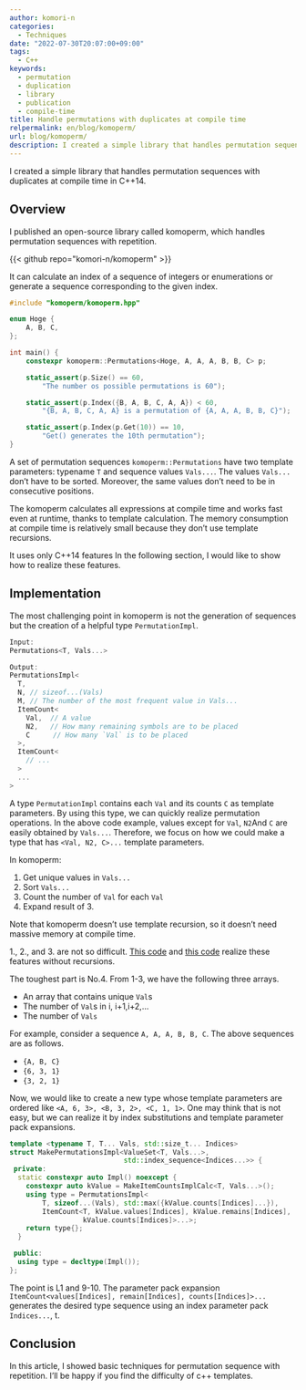 ```yaml
---
author: komori-n
categories:
  - Techniques
date: "2022-07-30T20:07:00+09:00"
tags:
  - C++
keywords:
  - permutation
  - duplication
  - library
  - publication
  - compile-time
title: Handle permutations with duplicates at compile time
relpermalink: en/blog/komoperm/
url: blog/komoperm/
description: I created a simple library that handles permutation sequences with duplicates at compile time in C++14.
---
```


I created a simple library that handles permutation sequences with duplicates at compile time in C++14.

## Overview

I published an open-source library called komoperm, which handles permutation sequences with repetition.

{{< github repo="komori-n/komoperm" >}}

It can calculate an index of a sequence of integers or enumerations or generate a sequence corresponding to the given index.

```cpp
#include "komoperm/komoperm.hpp"

enum Hoge {
    A, B, C,
};

int main() {
    constexpr komoperm::Permutations<Hoge, A, A, A, B, B, C> p;

    static_assert(p.Size() == 60,
        "The number os possible permutations is 60");

    static_assert(p.Index({B, A, B, C, A, A}) < 60,
        "{B, A, B, C, A, A} is a permutation of {A, A, A, B, B, C}");

    static_assert(p.Index(p.Get(10)) == 10,
        "Get() generates the 10th permutation");
}
```

A set of permutation sequences `komoperm::Permutations` have two template parameters: typename `T` and sequence values `Vals...`. The values `Vals...` don’t have to be sorted. Moreover, the same values don’t need to be in consecutive positions.

The komoperm calculates all expressions at compile time and works fast even at runtime, thanks to template calculation. The memory consumption at compile time is relatively small because they don’t use template recursions.

It uses only C++14 features In the following section, I would like to show how to realize these features.

## Implementation

The most challenging point in komoperm is not the generation of sequences but the creation of a helpful type `PermutationImpl`.

```cpp
Input:
Permutations<T, Vals...>

Output:
PermutationsImpl<
  T,
  N, // sizeof...(Vals)
  M, // The number of the most frequent value in Vals...
  ItemCount<
    Val,  // A value
    N2,   // How many remaining symbols are to be placed
    C    　// How many `Val` is to be placed
  >,
  ItemCount<
    // ...
  >
  ...
>
```

A type `PermutationImpl` contains each `Val` and its counts `C` as template parameters. By using this type, we can quickly realize permutation operations. In the above code example, values except for `Val`, `N2`And `C` are easily obtained by `Vals...`. Therefore, we focus on how we could make a type that has `<Val, N2, C>...` template parameters.

In komoperm:

1. Get unique values in `Vals...`
2. Sort `Vals...`
3. Count the number of `Val` for each `Val`
4. Expand result of 3.

Note that komoperm doesn’t use template recursion, so it doesn’t need massive memory at compile time.

1., 2., and 3. are not so difficult. [This code](https://github.com/komori-n/komoperm/blob/main/src/komoperm.hpp#L240-L308) and [this code](https://github.com/komori-n/komoperm/blob/main/src/komoperm.hpp#L494-L547) realize these features without recursions.

The toughest part is No.4. From 1-3, we have the following three arrays.

- An array that contains unique `Val`s
- The number of `Val`s in i, i+1,i+2,…
- The number of `Vals`

For example, consider a sequence `A, A, A, B, B, C`. The above sequences are as follows.

- `{A, B, C}`
- `{6, 3, 1}`
- `{3, 2, 1}`

Now, we would like to create a new type whose template parameters are ordered like `<A, 6, 3>, <B, 3, 2>, <C, 1, 1>`. One may think that is not easy, but we can realize it by index substitutions and template parameter pack expansions.

```cpp
template <typename T, T... Vals, std::size_t... Indices>
struct MakePermutationsImpl<ValueSet<T, Vals...>,
                            std::index_sequence<Indices...>> {
 private:
  static constexpr auto Impl() noexcept {
    constexpr auto kValue = MakeItemCountsImplCalc<T, Vals...>();
    using type = PermutationsImpl<
        T, sizeof...(Vals), std::max({kValue.counts[Indices]...}),
        ItemCount<T, kValue.values[Indices], kValue.remains[Indices],
                  kValue.counts[Indices]>...>;
    return type{};
  }

 public:
  using type = decltype(Impl());
};
```

The point is L1 and 9-10. The parameter pack expansion `ItemCount<values[Indices], remain[Indices], counts[Indices]>...` generates the desired type sequence using an index parameter pack `Indices...`, t.

## Conclusion

In this article, I showed basic techniques for permutation sequence with repetition. I’ll be happy if you find the difficulty of c++ templates.
